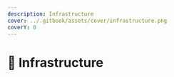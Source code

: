 ```yaml
---
description: Infrastructure
cover: ../.gitbook/assets/cover/infrastructure.png
coverY: 0
---
```


# 🔨 Infrastructure

